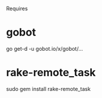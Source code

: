 Requires

gobot
===
go get-d -u gobot.io/x/gobot/...

rake-remote_task
===
sudo gem install rake-remote_task